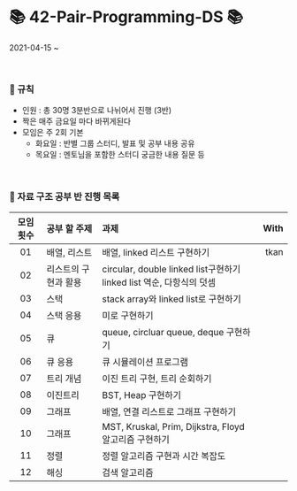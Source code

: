 # 📚 42-Pair-Programming-DS 📚

2021-04-15 ~

<br>

### 📍 규칙
- 인원 : 총 30명 3분반으로 나뉘어서 진행 (3반)
- 짝은 매주 금요일 마다 바뀌게된다
- 모임은 주 2회 기본
  - 화요일 : 반별 그룹 스터디, 발표 및 공부 내용 공유
  - 목요일 : 멘토님을 포함한 스터디 궁금한 내용 질문 등 

<br>

### 📎 자료 구조 공부 반 진행 목록
|모임 횟수|공부 할 주제|과제|With|
|:---:|:---|:---|---:|
|01|배열, 리스트|배열, linked 리스트 구현하기|tkan|
|02|리스트의 구현과 활용|circular, double linked list구현하기 linked list 역순, 다항식의 덧셈||
|03|스택|stack array와 linked list로 구현하기||
|04|스택 응용|미로 구현하기||
|05|큐|queue, circluar queue, deque 구현하기||
|06|큐 응용|큐 시뮬레이션 프로그램||
|07|트리 개념|이진 트리 구현, 트리 순회하기||
|08|이진트리|BST, Heap 구현하기||
|09|그래프|배열, 연결 리스트로 그래프 구현하기||
|10|그래프|MST, Kruskal, Prim, Dijkstra, Floyd 알고리즘 구현하기||
|11|정렬|정렬 알고리즘 구현과 시간 복잡도||
|12|해싱|검색 알고리즘||
